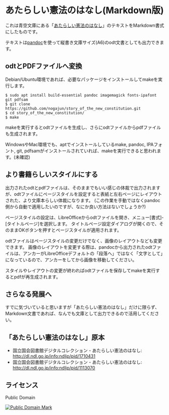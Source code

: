 # あたらしい憲法のはなし(Markdown版)

これは青空文庫にある「[あたらしい憲法のはなし](http://www.aozora.gr.jp/cards/001128/card43037.html)」のテキストをMarkdown書式にしたものです。

テキストは[pandoc](http://pandoc.org/)を使って縦書き文庫サイズ(A6)のodt文書としても出力できます。

## odtとPDFファイルへ変換

Debian/Ubuntu環境であれば、必要なパッケージをインストールしてmakeを実行します。

    $ sudo apt install build-essential pandoc imagemagick fonts-ipafont git pdfsam
    $ git clone https://github.com/nogajun/story_of_the_new_constitution.git
    $ cd story_of_the_new_constitution/
    $ make

makeを実行するとodtファイルを生成し、さらにodtファイルからpdfファイルも生成されます。

WindowsやMac環境でも、aptでインストールしているmake, pandoc, IPAフォント, git, pdfsamがインストールされていれば、makeを実行できると思われます。(未確認)

## より書籍らしいスタイルにする

出力されたodtとpdfファイルは、そのままでもいい感じの体裁で出力されますが、odtファイルにページスタイルを設定すると表紙と左右ページにレイアウトされた、より文庫本らしい体裁になります。
(この作業を手動ではなくpandoc側から自動で適用したいのですが、なにか良い方法はないでしょうか?)

ページスタイルの設定は、LibreOfficeからodtファイルを開き、メニュー[書式]-[タイトルページ]を選択します。
タイトルページ設定ダイアログが開くので、そのままOKボタンを押すとページスタイルが適用されます。

odtファイルはページスタイルの変更だけでなく、画像のレイアウトなども変更できます。
画像のレイアウトを変更する際は、pandocから出力されたodtファイルは、アンカーがLibreOfficeデフォルトの「段落へ」ではなく「文字として」になっているので、アンカーをしてから画像を移動してください。

スタイルやレイアウトの変更が終わればodtファイルを保存してmakeを実行するとpdfが再生成されます。

## さらなる発展へ

すでに気づいていると思いますが「あたらしい憲法のはなし」だけに限らず、Markdown文書であれば、なんでも文庫として出力できるので活用してください。

## 「あたらしい憲法のはなし」原本

* 国立国会図書館デジタルコレクション - あたらしい憲法のはなし: <http://dl.ndl.go.jp/info:ndljp/pid/1710431>
* 国立国会図書館デジタルコレクション - あたらしい憲法のはなし: <http://dl.ndl.go.jp/info:ndljp/pid/1113070>

## ライセンス

Public Domain

[![Public Domain Mark](http://i.creativecommons.org/p/mark/1.0/88x31.png)](http://creativecommons.org/publicdomain/mark/1.0/)